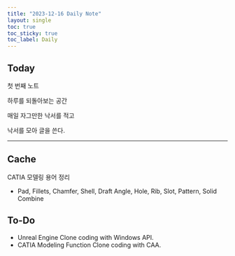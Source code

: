 ```yaml
---
title: "2023-12-16 Daily Note"
layout: single
toc: true
toc_sticky: true
toc_label: Daily
---
```


## Today

첫 번째 노트

하루를 되돌아보는 공간

매일 자그만한 낙서를 적고

낙서를 모아 글을 쓴다.

---

## Cache 

CATIA 모델링 용어 정리
- Pad, Fillets, Chamfer, Shell, Draft Angle, Hole, Rib, Slot, Pattern, Solid Combine


  


## To-Do

- Unreal Engine Clone coding with Windows API.
- CATIA Modeling Function Clone coding with CAA. 